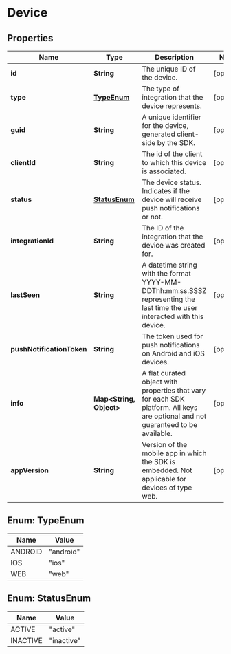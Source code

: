 

# Device

## Properties

Name | Type | Description | Notes
------------ | ------------- | ------------- | -------------
**id** | **String** | The unique ID of the device. |  [optional]
**type** | [**TypeEnum**](#TypeEnum) | The type of integration that the device represents. |  [optional]
**guid** | **String** | A unique identifier for the device, generated client-side by the SDK. |  [optional]
**clientId** | **String** | The id of the client to which this device is associated. |  [optional]
**status** | [**StatusEnum**](#StatusEnum) | The device status. Indicates if the device will receive push notifications or not. |  [optional]
**integrationId** | **String** | The ID of the integration that the device was created for. |  [optional]
**lastSeen** | **String** | A datetime string with the format YYYY-MM-DDThh:mm:ss.SSSZ representing the last time the user interacted with this device. |  [optional]
**pushNotificationToken** | **String** | The token used for push notifications on Android and iOS devices. |  [optional]
**info** | **Map&lt;String, Object&gt;** | A flat curated object with properties that vary for each SDK platform. All keys are optional and not guaranteed to be available. |  [optional]
**appVersion** | **String** | Version of the mobile app in which the SDK is embedded. Not applicable for devices of type web. |  [optional]



## Enum: TypeEnum

Name | Value
---- | -----
ANDROID | &quot;android&quot;
IOS | &quot;ios&quot;
WEB | &quot;web&quot;



## Enum: StatusEnum

Name | Value
---- | -----
ACTIVE | &quot;active&quot;
INACTIVE | &quot;inactive&quot;



